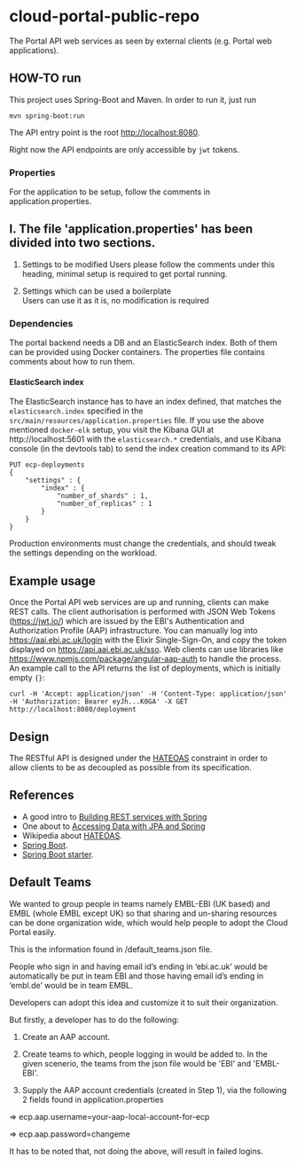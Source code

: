 # cloud-portal-public-repo

The Portal API web services as seen by external clients (e.g. Portal web applications).  

## HOW-TO run  

This project uses Spring-Boot and Maven. In order to run it, just run  

    mvn spring-boot:run  

 The API entry point is the root [http://localhost:8080](http://localhost:8080).  

Right now the API endpoints are only accessible by `jwt` tokens.  

### Properties  

For the application to be setup, follow the comments in application.properties.

I. The file 'application.properties' has been divided into two sections. 
-----------------------------------------------------------------------

1. Settings to be modified 
   Users please follow the comments under this heading, minimal setup is required to get portal running.
   
2. Settings which can be used a boilerplate 	
   Users can use it as it is, no modification is required

### Dependencies  

The portal backend needs a DB and an ElasticSearch index. Both of them can be provided using Docker containers. The properties file contains comments about how to run them.  

#### ElasticSearch index

The ElasticSearch instance has to have an index defined, that matches the `elasticsearch.index` 
specified in the `src/main/resources/application.properties` file. If you use the above mentioned `docker-elk` setup,
you visit the Kibana GUI at http://localhost:5601 with the `elasticsearch.*` credentials, 
and use Kibana console (in the devtools tab) to send the index creation command to its API:  

```
PUT ecp-deployments
{
    "settings" : {
        "index" : {
            "number_of_shards" : 1, 
            "number_of_replicas" : 1 
        }
    }
}
```
Production environments must change the credentials, and should tweak the settings depending on the workload.

## Example usage

Once the Portal API web services are up and running, clients can make REST calls. The client authorisation 
is performed with JSON Web Tokens (https://jwt.io/) which are issued by the EBI's Authentication and Authorization Profile (AAP) infrastructure. You can manually log into https://aai.ebi.ac.uk/login with the Elixir Single-Sign-On,
and copy the token displayed on https://api.aai.ebi.ac.uk/sso. Web clients can use libraries like https://www.npmjs.com/package/angular-aap-auth to handle the process. An example call to the API returns the list of deployments, 
which is initially empty `{}`:
```
curl -H 'Accept: application/json' -H 'Content-Type: application/json' -H 'Authorization: Bearer eyJh...K0GA' -X GET http://localhost:8080/deployment
```

## Design  

The RESTful API is designed under the [HATEOAS](https://en.wikipedia.org/wiki/HATEOAS) constraint in order to allow clients to be as decoupled as possible from its specification.

## References  

- A good intro to [Building REST services with Spring](http://spring.io/guides/tutorials/bookmarks/)  
- One about to [Accessing Data with JPA and Spring](http://spring.io/guides/gs/accessing-data-jpa/)  
- Wikipedia about [HATEOAS](https://en.wikipedia.org/wiki/HATEOAS).    
- [Spring Boot](http://projects.spring.io/spring-boot/).  
- [Spring Boot starter](http://start.spring.io/).  


## Default Teams

We wanted to group people in teams namely EMBL-EBI (UK based) and EMBL (whole EMBL except UK) so that sharing and un-sharing resources can be done organization wide, which would help people to adopt the Cloud Portal easily.

This is the information found in /default_teams.json file.

People who sign in and having email id’s ending in ‘ebi.ac.uk’ would be automatically be put in team EBI and those having email id’s ending in ‘embl.de’ would be in team EMBL.

Developers can adopt this idea and customize it to suit their organization.

But firstly, a developer has to do the following:

1. Create an AAP account.

2. Create teams to which, people logging in would be added to. In the given scenerio, the teams from the json file would be 'EBI' and 'EMBL-EBI'.

3. Supply the AAP account credentials (created in Step 1), via the following 2 fields found in application.properties

=> ecp.aap.username=your-aap-local-account-for-ecp

=> ecp.aap.password=changeme

It has to be noted that, not doing the above, will result in failed logins.








